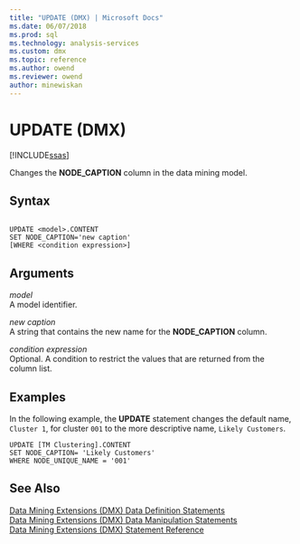 ```yaml
---
title: "UPDATE (DMX) | Microsoft Docs"
ms.date: 06/07/2018
ms.prod: sql
ms.technology: analysis-services
ms.custom: dmx
ms.topic: reference
ms.author: owend
ms.reviewer: owend
author: minewiskan
---
```

# UPDATE (DMX)
[!INCLUDE[ssas](../includes/applies-to-version/ssas.md)]

  Changes the **NODE_CAPTION** column in the data mining model.  
  
## Syntax  
  
```  
  
UPDATE <model>.CONTENT  
SET NODE_CAPTION='new caption'  
[WHERE <condition expression>]  
```  
  
## Arguments  
 *model*  
 A model identifier.  
  
 *new caption*  
 A string that contains the new name for the **NODE_CAPTION** column.  
  
 *condition expression*  
 Optional. A condition to restrict the values that are returned from the column list.  
  
## Examples  
 In the following example, the **UPDATE** statement changes the default name, `Cluster 1`, for cluster `001` to the more descriptive name, `Likely Customers`.  
  
```  
UPDATE [TM Clustering].CONTENT  
SET NODE_CAPTION= 'Likely Customers'  
WHERE NODE_UNIQUE_NAME = '001'  
```  
  
## See Also  
 [Data Mining Extensions &#40;DMX&#41; Data Definition Statements](../dmx/dmx-statements-data-definition.md)   
 [Data Mining Extensions &#40;DMX&#41; Data Manipulation Statements](../dmx/dmx-statements-data-manipulation.md)   
 [Data Mining Extensions &#40;DMX&#41; Statement Reference](../dmx/data-mining-extensions-dmx-statements.md)  
  
  
